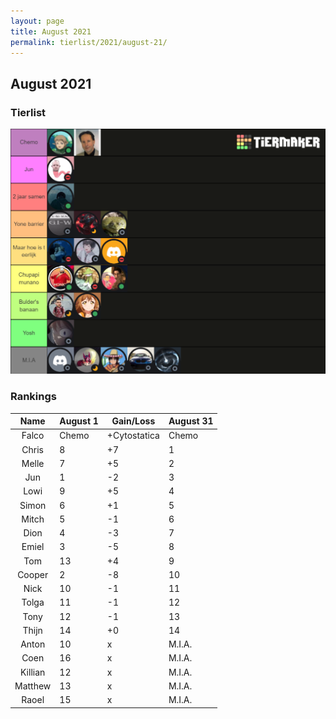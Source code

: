 ```yaml
---
layout: page
title: August 2021
permalink: tierlist/2021/august-21/
---
```


## **August 2021**

### Tierlist
![tierlist-aug-21](../../images/2021/toxicity-aug-21.png)

### Rankings

| Name | August 1 | Gain/Loss | August 31
|:--------:|--------|-----|--------|
| Falco | Chemo | +Cytostatica | Chemo
| Chris | 8 | +7 | 1
| Melle | 7 | +5 | 2
| Jun | 1 | -2 | 3
| Lowi | 9 | +5 | 4
| Simon | 6 | +1 | 5
| Mitch | 5 | -1 | 6
| Dion | 4 | -3 | 7
| Emiel | 3 | -5 | 8
| Tom | 13 | +4 | 9
| Cooper | 2 | -8 | 10
| Nick | 10 | -1 | 11
| Tolga | 11 | -1 | 12
| Tony | 12 | -1 | 13
| Thijn | 14 | +0 | 14
| Anton | 10 | x | M.I.A.
| Coen | 16 | x | M.I.A. 
| Killian | 12 | x | M.I.A.
| Matthew | 13 | x | M.I.A. 
| Raoel | 15 | x | M.I.A.



